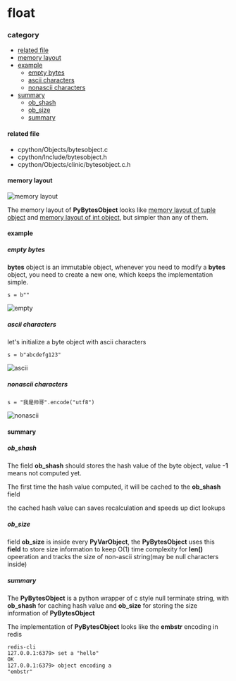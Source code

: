 # float

### category

* [related file](#related-file)
* [memory layout](#memory-layout)
* [example](#example)
	* [empty bytes](#empty-bytes)
	* [ascii characters](#ascii-characters)
	* [nonascii characters](#nonascii-characters)
* [summary](#summary)
	* [ob_shash](#ob_shash)
	* [ob_size](#ob_size)
	* [summary](#summary)

#### related file
* cpython/Objects/bytesobject.c
* cpython/Include/bytesobject.h
* cpython/Objects/clinic/bytesobject.c.h

#### memory layout

![memory layout](https://img-blog.csdnimg.cn/20190318160629447.png?x-oss-process=image/watermark,type_ZmFuZ3poZW5naGVpdGk,shadow_10,text_aHR0cHM6Ly9ibG9nLmNzZG4ubmV0L3FxXzMxNzIwMzI5,size_16,color_FFFFFF,t_70)

The memory layout of **PyBytesObject** looks like [memory layout of tuple object](https://github.com/zpoint/Cpython-Internals/blob/master/BasicObject/tuple/tuple.md#memory-layout) and [memory layout of int object](https://github.com/zpoint/Cpython-Internals/blob/master/BasicObject/long/long.md#memory-layout), but simpler than any of them.

#### example

##### empty bytes

**bytes** object is an immutable object, whenever you need to modify a **bytes** object, you need to create a new one, which keeps the implementation simple.

	s = b""

![empty](https://github.com/zpoint/Cpython-Internals/blob/master/BasicObject/bytes/empty.png)

##### ascii characters

let's initialize a byte object with ascii characters

	s = b"abcdefg123"

![ascii](https://github.com/zpoint/Cpython-Internals/blob/master/BasicObject/bytes/ascii.png)

##### nonascii characters

	s = "我是帅哥".encode("utf8")

![nonascii](https://github.com/zpoint/Cpython-Internals/blob/master/BasicObject/bytes/nonascii.png)

#### summary


##### ob_shash


The field **ob_shash** should stores the hash value of the byte object, value **-1** means not computed yet.

The first time the hash value computed, it will be cached to the **ob_shash** field

the cached hash value can saves recalculation and speeds up dict lookups

##### ob_size

field **ob_size** is inside every **PyVarObject**, the **PyBytesObject** uses this **field** to store size information to keep O(1) time complexity for **len()** opeeration and tracks the size of non-ascii string(may be null characters inside)

##### summary

The **PyBytesObject** is a python wrapper of c style null terminate string, with **ob_shash** for caching hash value and **ob_size** for storing the size information of **PyBytesObject**

The implementation of **PyBytesObject** looks like the **embstr** encoding in redis

	redis-cli
    127.0.0.1:6379> set a "hello"
    OK
    127.0.0.1:6379> object encoding a
    "embstr"
